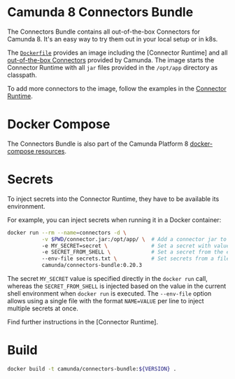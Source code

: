 # Camunda 8 Connectors Bundle

The Connectors Bundle contains all out-of-the-box Connectors for Camunda 8. It's an easy way to try them out in your local setup or in k8s.

The [`Dockerfile`](./default-bundle/Dockerfile) provides an image including the [Connector Runtime]
and all [out-of-the-box Connectors](https://docs.camunda.io/docs/components/connectors/out-of-the-box-connectors/available-connectors-overview/)
provided by Camunda. The image starts the Connector Runtime with all `jar`
files provided in the `/opt/app` directory as classpath.

To add more connectors to the image, follow the examples in the [Connector Runtime](../connector-runtime/README.md#adding-connectors).

# Docker Compose

The Connectors Bundle is also part of the Camunda Platform 8 [docker-compose resources](https://github.com/camunda/camunda-platform).

# Secrets

To inject secrets into the Connector Runtime, they have to be available its environment.

For example, you can inject secrets when running it in a Docker container:

```bash
docker run --rm --name=connectors -d \
           -v $PWD/connector.jar:/opt/app/ \  # Add a connector jar to the classpath
           -e MY_SECRET=secret \              # Set a secret with value
           -e SECRET_FROM_SHELL \             # Set a secret from the environment
           --env-file secrets.txt \           # Set secrets from a file
           camunda/connectors-bundle:0.20.3
```

The secret `MY_SECRET` value is specified directly in the `docker run` call,
whereas the `SECRET_FROM_SHELL` is injected based on the value in the
current shell environment when `docker run` is executed. The `--env-file`
option allows using a single file with the format `NAME=VALUE` per line
to inject multiple secrets at once.

Find further instructions in the [Connector Runtime].

# Build

```bash
docker build -t camunda/connectors-bundle:${VERSION} .
```